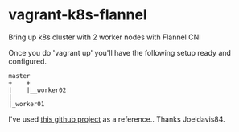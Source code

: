 # vagrant-k8s-flannel
Bring up k8s cluster with 2 worker nodes with Flannel CNI 

Once you do 'vagrant up' you'll have the following setup ready and configured.

```
master
+    +
|    |__worker02
|
|_worker01
```

I've used [this github project](https://github.com/joeldavis84/vagrant-k8s) as a reference.. Thanks Joeldavis84. 
